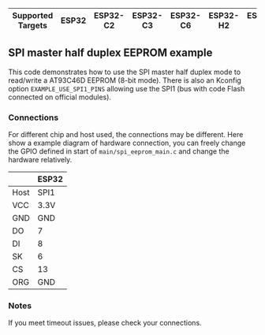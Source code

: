 | Supported Targets | ESP32 | ESP32-C2 | ESP32-C3 | ESP32-C6 | ESP32-H2 | ESP32-S2 | ESP32-S3 |
| ----------------- | ----- | -------- | -------- | -------- | -------- | -------- | -------- |

## SPI master half duplex EEPROM example

 This code demonstrates how to use the SPI master half duplex mode to read/write a AT93C46D
 EEPROM (8-bit mode). There is also an Kconfig option `EXAMPLE_USE_SPI1_PINS` allowing use the
 SPI1 (bus with code Flash connected on official modules).

### Connections

For different chip and host used, the connections may be different. Here show a example diagram of hardware connection, you can freely change the GPIO defined in start of `main/spi_eeprom_main.c` and change the hardware relatively.

|      | ESP32 |
| ---- | ----- |
| Host | SPI1  |
| VCC  | 3.3V  |
| GND  | GND   |
| DO   | 7     |
| DI   | 8     |
| SK   | 6     |
| CS   | 13    |
| ORG  | GND   |

### Notes

If you meet timeout issues, please check your connections.